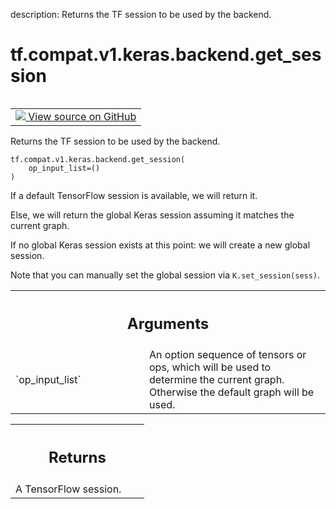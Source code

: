 description: Returns the TF session to be used by the backend.

<div itemscope itemtype="http://developers.google.com/ReferenceObject">
<meta itemprop="name" content="tf.compat.v1.keras.backend.get_session" />
<meta itemprop="path" content="Stable" />
</div>

# tf.compat.v1.keras.backend.get_session

<!-- Insert buttons and diff -->

<table class="tfo-notebook-buttons tfo-api nocontent" align="left">
<td>
  <a target="_blank" href="https://github.com/tensorflow/tensorflow/blob/r2.4/tensorflow/python/keras/backend.py#L618-L645">
    <img src="https://www.tensorflow.org/images/GitHub-Mark-32px.png" />
    View source on GitHub
  </a>
</td>
</table>



Returns the TF session to be used by the backend.

<pre class="devsite-click-to-copy prettyprint lang-py tfo-signature-link">
<code>tf.compat.v1.keras.backend.get_session(
    op_input_list=()
)
</code></pre>



<!-- Placeholder for "Used in" -->

If a default TensorFlow session is available, we will return it.

Else, we will return the global Keras session assuming it matches
the current graph.

If no global Keras session exists at this point:
we will create a new global session.

Note that you can manually set the global session
via `K.set_session(sess)`.

<!-- Tabular view -->
 <table class="responsive fixed orange">
<colgroup><col width="214px"><col></colgroup>
<tr><th colspan="2"><h2 class="add-link">Arguments</h2></th></tr>

<tr>
<td>
`op_input_list`
</td>
<td>
An option sequence of tensors or ops, which will be used
to determine the current graph. Otherwise the default graph will be
used.
</td>
</tr>
</table>



<!-- Tabular view -->
 <table class="responsive fixed orange">
<colgroup><col width="214px"><col></colgroup>
<tr><th colspan="2"><h2 class="add-link">Returns</h2></th></tr>
<tr class="alt">
<td colspan="2">
A TensorFlow session.
</td>
</tr>

</table>

